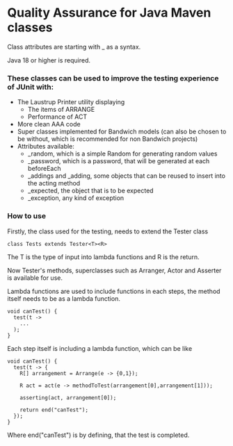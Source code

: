 # Quality Assurance for Java Maven classes

Class attributes are starting with _ as a syntax.

Java 18 or higher is required.

### These classes can be used to improve the testing experience of JUnit with:

* The Laustrup Printer utility displaying
  * The items of ARRANGE
  * Performance of ACT
* More clean AAA code
* Super classes implemented for Bandwich models (can also be chosen to be without, which is recommended for non Bandwich projects)
* Attributes available:
  * _random, which is a simple Random for generating random values
  * _password, which is a password, that will be generated at each beforeEach
  * _addings and _adding, some objects that can be reused to insert into the acting method
  * _expected, the object that is to be expected
  * _exception, any kind of exception

### How to use

Firstly, the class used for the testing, needs to extend the Tester class

```class Tests extends Tester<T><R>```

The T is the type of input into lambda functions and R is the return.

Now Tester's methods, superclasses such as Arranger, Actor and Asserter is available for use.

Lambda functions are used to include functions in each steps, the method itself needs to be as a lambda function.

```
void canTest() {
  test(t ->
    ...
  );
}
```

Each step itself is including a lambda function, which can be like

```
void canTest() {
  test(t -> {
    R[] arrangement = Arrange(e -> {0,1});
    
    R act = act(e -> methodToTest(arrangement[0],arrangement[1]));
    
    asserting(act, arrangement[0]);
    
    return end("canTest");
  });
}
```

Where end("canTest") is by defining, that the test is completed.